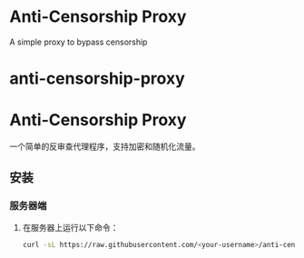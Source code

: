 # Anti-Censorship Proxy
A simple proxy to bypass censorship
# anti-censorship-proxy
# Anti-Censorship Proxy

一个简单的反审查代理程序，支持加密和随机化流量。

## 安装

### 服务器端
1. 在服务器上运行以下命令：
   ```bash
   curl -sL https://raw.githubusercontent.com/<your-username>/anti-censorship-proxy/master/install.sh | sudo bash
